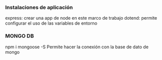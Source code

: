 ### Instalaciones de aplicación 
express: crear una app de node en este marco de trabajo
dotend: permite configurar el uso de las variables de entorno

### MONGO DB
npm i mongoose -S
Permite hacer la conexión con la base de dato de mongo